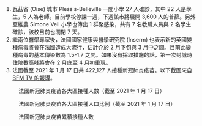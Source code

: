 1. 瓦茲省 \(Oise\) 城市 Plessis-Belleville 一間小學 27 人確診，其中 22 人是學生，5 人為老師。目前學校停課一週，下週該市將展開 3,600 人的普篩。另外亞維農 Simone Veil 小學也傳出 1 群聚感染，共有 7 名教職人員與 2 名學生確診，該校目前也關閉 7 天。
1. 繼兩位醫學專家後，法國國家健康與醫學研究院 \(Inserm\) 也表示新的英國變種病毒將會在法國造成大流行，估計介於 2 月下旬與 3 月中之間。目前此變種病毒的基本傳染數為 1.5-1.7 之間。如果沒有採取措施的話，第一次封城時住院數高峰將會在 2 月底至 4 月初重現。
1. 法國截至 2021 年 1 月 17 日共 422,127 人接種新冠肺炎疫苗。以下截圖來自 [BFM TV 的報導](https://tinyurl.com/yh9yupmc)。

<Figure date={date} srcx="a">法國新冠肺炎疫苗各大區接種人數（截至 2021 年 1 月 17 日）</Figure>
<Figure date={date} srcx="b">法國新冠肺炎疫苗各大區接種人口比例（截至 2021 年 1 月 17 日）</Figure>
<Figure date={date} srcx="c">法國新冠肺炎疫苗累積接種人數</Figure>